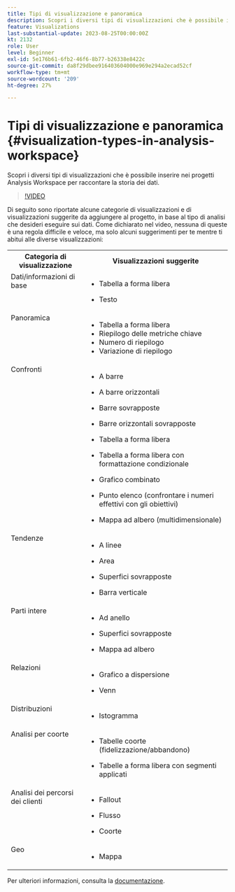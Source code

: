 ```yaml
---
title: Tipi di visualizzazione e panoramica
description: Scopri i diversi tipi di visualizzazioni che è possibile inserire nei progetti Analysis Workspace per raccontare la storia dei dati.
feature: Visualizations
last-substantial-update: 2023-08-25T00:00:00Z
kt: 2132
role: User
level: Beginner
exl-id: 5e176b61-6fb2-46f6-8b77-b26338e8422c
source-git-commit: da8f29dbee916403604000e969e294a2ecad52cf
workflow-type: tm+mt
source-wordcount: '209'
ht-degree: 27%

---
```


# Tipi di visualizzazione e panoramica {#visualization-types-in-analysis-workspace}

Scopri i diversi tipi di visualizzazioni che è possibile inserire nei progetti Analysis Workspace per raccontare la storia dei dati.

>[!VIDEO](https://video.tv.adobe.com/v/41721/?quality=12&learn=on&captions=ita)

Di seguito sono riportate alcune categorie di visualizzazioni e di visualizzazioni suggerite da aggiungere al progetto, in base al tipo di analisi che desideri eseguire sui dati. Come dichiarato nel video, nessuna di queste è una regola difficile e veloce, ma solo alcuni suggerimenti per te mentre ti abitui alle diverse visualizzazioni:

<table style="max-width: 1214px;">
<tr>
    <th>
        Categoria di visualizzazione
    </th>
    <th>
        Visualizzazioni suggerite
    </th>
</tr>
<tr>
  <td style="vertical-align: top;">Dati/informazioni di base
  </td>

<td style="vertical-align: top;">

* Tabella a forma libera
* Testo

  </td>
</tr>
<tr>
  <td style="vertical-align: top;">Panoramica
  </td>

<td style="vertical-align: top;">

* Tabella a forma libera
* Riepilogo delle metriche chiave
* Numero di riepilogo
* Variazione di riepilogo

</td>
</tr>
<tr>
  <td style="vertical-align: top;">Confronti
  </td>

<td style="vertical-align: top;">

* A barre
* A barre orizzontali
* Barre sovrapposte
* Barre orizzontali sovrapposte
* Tabella a forma libera
* Tabella a forma libera con formattazione condizionale
* Grafico combinato
* Punto elenco (confrontare i numeri effettivi con gli obiettivi)
* Mappa ad albero (multidimensionale)

  </td>
</tr>
<tr>
  <td style="vertical-align: top;">Tendenze
  </td>

<td style="vertical-align: top;">

* A linee
* Area
* Superfici sovrapposte
* Barra verticale

  </td>
</tr>
<tr>
  <td style="vertical-align: top;">Parti intere
  </td>

<td style="vertical-align: top;">

* Ad anello
* Superfici sovrapposte
* Mappa ad albero

  </td>
</tr>
<tr>
  <td style="vertical-align: top;">Relazioni
  </td>

<td style="vertical-align: top;">

* Grafico a dispersione
* Venn

  </td>
</tr>
<tr>
  <td style="vertical-align: top;">Distribuzioni
  </td>

<td style="vertical-align: top;">

* Istogramma

  </td>
</tr>
<tr>
  <td style="vertical-align: top;">Analisi per coorte
  </td>

<td style="vertical-align: top;">

* Tabelle coorte (fidelizzazione/abbandono)
* Tabelle a forma libera con segmenti applicati

  </td>
</tr>
<tr>
  <td style="vertical-align: top;">Analisi dei percorsi dei clienti
  </td>

<td style="vertical-align: top;">

* Fallout
* Flusso
* Coorte

  </td>
</tr>
<tr>
  <td style="vertical-align: top;">Geo
  </td>

<td style="vertical-align: top;">

* Mappa

  </td>
</tr>


</table>

Per ulteriori informazioni, consulta la [documentazione](https://experienceleague.adobe.com/docs/analytics/analyze/analysis-workspace/visualizations/freeform-analysis-visualizations.html?lang=it).
